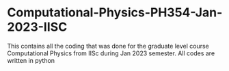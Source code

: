 # Computational-Physics-PH354-Jan-2023-IISC
This contains all the coding that was done for the graduate level course Computational Physics from IISc during Jan 2023 semester. All codes are written in python
